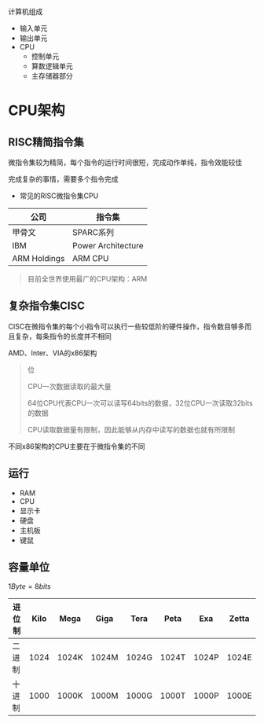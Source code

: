 计算机组成

*    输入单元
*    输出单元
*    CPU
     *    控制单元
     *    算数逻辑单元
     *    主存储器部分

# CPU架构

## RISC精简指令集

微指令集较为精简，每个指令的运行时间很短，完成动作单纯，指令效能较佳

完成复杂的事情，需要多个指令完成

*    常见的RISC微指令集CPU

| 公司         | 指令集             |
| ------------ | ------------------ |
| 甲骨文       | SPARC系列          |
| IBM          | Power Architecture |
| ARM Holdings | ARM CPU            |

>    目前全世界使用最广的CPU架构：ARM

## 复杂指令集CISC

CISC在微指令集的每个小指令可以执行一些较低阶的硬件操作，指令数目够多而且复杂，每条指令的长度并不相同

AMD、Inter、VIA的x86架构

>    位
>
>    CPU一次数据读取的最大量
>
>    64位CPU代表CPU一次可以读写64bits的数据，32位CPU一次读取32bits的数据
>
>    CPU读取数据量有限制，因此能够从内存中读写的数据也就有所限制

不同x86架构的CPU主要在于微指令集的不同

## 运行

*    RAM
*    CPU
*    显示卡
*    硬盘
*    主机板
*    键鼠

## 容量单位

$1 Byte=8 bits$

| 进位制 | Kilo | Mega  | Giga  | Tera  | Peta  | Exa   | Zetta |
| ------ | ---- | ----- | ----- | ----- | ----- | ----- | ----- |
| 二进制 | 1024 | 1024K | 1024M | 1024G | 1024T | 1024P | 1024E |
| 十进制 | 1000 | 1000K | 1000M | 1000G | 1000T | 1000P | 1000E |

